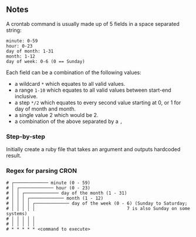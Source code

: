 ## Notes

A crontab command is usually made up of 5 fields in a space separated string:

```
minute: 0-59
hour: 0-23
day of month: 1-31
month: 1-12
day of week: 0-6 (0 == Sunday)
```

Each field can be a combination of the following values:

- a wildcard `*` which equates to all valid values.
- a range `1-10` which equates to all valid values between start-end inclusive.
- a step `*/2` which equates to every second value starting at 0, or 1 for day of month and month.
- a single value 2 which would be 2.
- a combination of the above separated by a `,`

### Step-by-step

Initially create a ruby file that takes an argument and outputs hardcoded result. 

### Regex for parsing CRON

```
# ┌───────────── minute (0 - 59)
# │ ┌───────────── hour (0 - 23)
# │ │ ┌───────────── day of the month (1 - 31)
# │ │ │ ┌───────────── month (1 - 12)
# │ │ │ │ ┌───────────── day of the week (0 - 6) (Sunday to Saturday;
# │ │ │ │ │                                   7 is also Sunday on some systems)
# │ │ │ │ │
# │ │ │ │ │
# * * * * * <command to execute>
```

